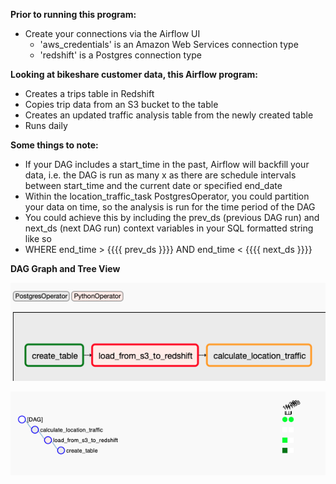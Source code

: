 **Prior to running this program:**
* Create your connections via the Airflow UI
  * 'aws_credentials' is an Amazon Web Services connection type
  * 'redshift' is a Postgres connection type

**Looking at bikeshare customer data, this Airflow program:**

* Creates a trips table in Redshift
* Copies trip data from an S3 bucket to the table
* Creates an updated traffic analysis table from the newly created table
* Runs daily

**Some things to note:**
* If your DAG includes a start_time in the past, Airflow will backfill your data, i.e. the DAG is run as many x as there are schedule intervals between start_time and the current date or specified end_date
* Within the location_traffic_task PostgresOperator, you could partition your data on time, so the analysis is run for the time period of the DAG
 * You could achieve this by including the prev_ds (previous DAG run) and next_ds (next DAG run) context variables in your SQL formatted string like so
 * WHERE end_time > {{{{ prev_ds }}}} AND end_time < {{{{ next_ds }}}}


**DAG Graph and Tree View**

![alt text](images/DAG_graph.png?raw=true)



![alt text](images/DAG_tree.png?raw=true)


